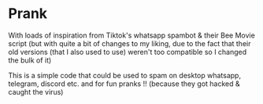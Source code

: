 # Prank

With loads of inspiration from Tiktok's whatsapp spambot & their Bee Movie script (but with quite a bit of changes to my liking, due to the fact that their old versions (that I also used to use) weren't too compatible so I changed the bulk of it)

This is a simple code that could be used to spam on desktop whatsapp, telegram, discord etc. and for fun pranks !! (because they got hacked & caught the virus)
